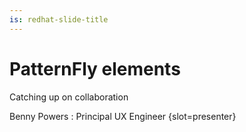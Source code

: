 ```yaml
---
is: redhat-slide-title
---
```


# PatternFly elements

<span slot=subheading>Catching up on collaboration</span>

Benny Powers
: Principal UX Engineer
  {slot=presenter}


